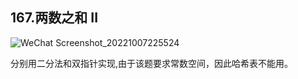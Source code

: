 ## 167.两数之和 II

![WeChat Screenshot_20221007225524](https://user-images.githubusercontent.com/83968454/194651026-1305a163-57ef-4759-a130-e44843290fd4.png)

分别用二分法和双指针实现,由于该题要求常数空间，因此哈希表不能用。
